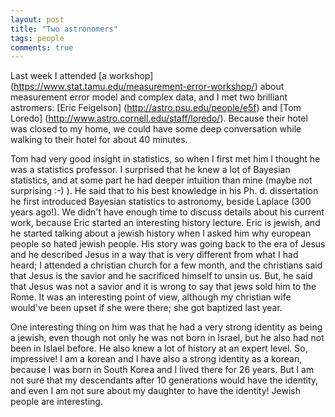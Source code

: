 ```yaml
---
layout: post
title: "Two astronomers"
tags: people
comments: true
---
```


   Last week I attended [a workshop] (https://www.stat.tamu.edu/measurement-error-workshop/) about measurement error model and complex data, and I met two brilliant astromers: [Eric Feigelson] (http://astro.psu.edu/people/e5f) and [Tom Loredo] (http://www.astro.cornell.edu/staff/loredo/). Because their hotel was closed to my home, we could have some deep conversation while walking to their hotel for about 40 minutes.

  Tom had very good insight in statistics, so when I first met him I thought he was a statistics professor. I surprised that he knew a lot of Bayesian statistics, and at some part he had deeper intuition than mine (maybe not surprising :-) ). He said that to his best knowledge in his Ph. d. dissertation he first introduced Bayesian statistics to astronomy, beside Laplace (300 years ago!). We didn't have enough time to discuss details about his current work, because Eric started an interesting history lecture. Eric is jewish, and he started talking about a jewish history when I asked him why european people so hated jewish people. His story was going back to the era of Jesus and he described Jesus in a way that is very different from what I had heard; I attended a christian church for a few month, and the christians said that Jesus is the savior and he sacrificed himself to unsin us. But, he said that Jesus was not a savior and it is wrong to say that jews sold him to the Rome. It was an interesting point of view, although my christian wife would've been upset if she were there; she got baptized last year. 

  One interesting thing on him was that he had a very strong identity as being a jewish, even though  not only he was not born in Israel, but he also had not been in Islael before. He also knew a lot of history at an expert level. So, impressive! I am a korean and I have also a strong identity as a korean, because I was born in South Korea and I lived there for 26 years. But I am not sure that my descendants after 10 generations would have the identity, and even I am not sure about my daughter to have the identity! Jewish people are interesting.    






  

 

  